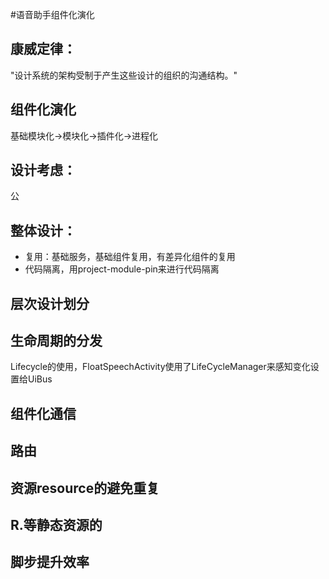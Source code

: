 #语音助手组件化演化
## 康威定律：
"设计系统的架构受制于产生这些设计的组织的沟通结构。"
## 组件化演化
基础模块化->模块化->插件化->进程化
## 设计考虑：
公
## 整体设计：
* 复用：基础服务，基础组件复用，有差异化组件的复用
* 代码隔离，用project-module-pin来进行代码隔离
## 层次设计划分
## 生命周期的分发
Lifecycle的使用，FloatSpeechActivity使用了LifeCycleManager来感知变化设置给UiBus
## 组件化通信
## 路由
## 资源resource的避免重复
## R.等静态资源的
## 脚步提升效率